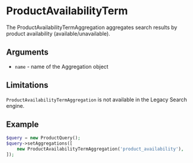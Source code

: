 # ProductAvailabilityTerm

The ProductAvailabilityTermAggregation aggregates search results by product availability (available/unavailable).

## Arguments

- `name` - name of the Aggregation object

## Limitations

`ProductAvailabilityTermAggregation` is not available in the Legacy Search engine.

## Example

``` php
$query = new ProductQuery();
$query->setAggregations([
    new ProductAvailabilityTermAggregation('product_availability'),
]);
```

